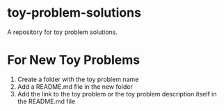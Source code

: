 # toy-problem-solutions
A repository for toy problem solutions.

# For New Toy Problems
1. Create a folder with the toy problem name
2. Add a README.md file in the new folder
3. Add the link to the toy problem or the toy problem description itself in the README.md file

